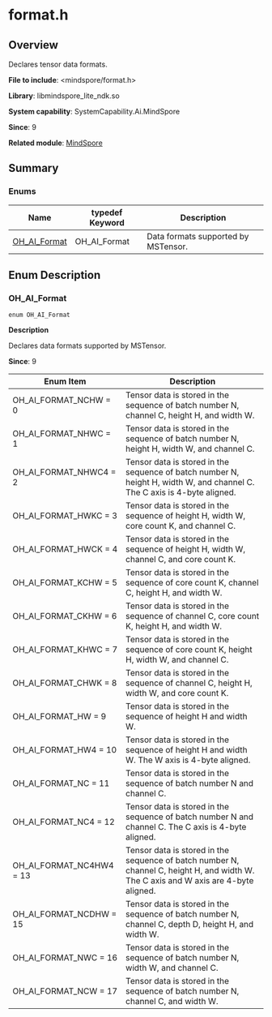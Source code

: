 # format.h
<!--Kit_MindSpore Lite Kit--><!--System_AI-->

## Overview

Declares tensor data formats.

**File to include**: <mindspore/format.h>

**Library**: libmindspore_lite_ndk.so

**System capability**: SystemCapability.Ai.MindSpore

**Since**: 9

**Related module**: [MindSpore](capi-mindspore.md)

## Summary

### Enums

| Name| typedef Keyword| Description|
| -- | -- | -- |
| [OH_AI_Format](#oh_ai_format) | OH_AI_Format | Data formats supported by MSTensor.|

## Enum Description

### OH_AI_Format

```
enum OH_AI_Format
```

**Description**

Declares data formats supported by MSTensor.

**Since**: 9

| Enum Item| Description|
| -- | -- |
| OH_AI_FORMAT_NCHW = 0 | Tensor data is stored in the sequence of batch number N, channel C, height H, and width W.|
| OH_AI_FORMAT_NHWC = 1 | Tensor data is stored in the sequence of batch number N, height H, width W, and channel C.|
| OH_AI_FORMAT_NHWC4 = 2 | Tensor data is stored in the sequence of batch number N, height H, width W, and channel C. The C axis is 4-byte aligned.|
| OH_AI_FORMAT_HWKC = 3 | Tensor data is stored in the sequence of height H, width W, core count K, and channel C.|
| OH_AI_FORMAT_HWCK = 4 | Tensor data is stored in the sequence of height H, width W, channel C, and core count K.|
| OH_AI_FORMAT_KCHW = 5 | Tensor data is stored in the sequence of core count K, channel C, height H, and width W.|
| OH_AI_FORMAT_CKHW = 6 | Tensor data is stored in the sequence of channel C, core count K, height H, and width W.|
| OH_AI_FORMAT_KHWC = 7 | Tensor data is stored in the sequence of core count K, height H, width W, and channel C.|
| OH_AI_FORMAT_CHWK = 8 | Tensor data is stored in the sequence of channel C, height H, width W, and core count K.|
| OH_AI_FORMAT_HW = 9 | Tensor data is stored in the sequence of height H and width W.|
| OH_AI_FORMAT_HW4 = 10 | Tensor data is stored in the sequence of height H and width W. The W axis is 4-byte aligned.|
| OH_AI_FORMAT_NC = 11 | Tensor data is stored in the sequence of batch number N and channel C.|
| OH_AI_FORMAT_NC4 = 12 | Tensor data is stored in the sequence of batch number N and channel C. The C axis is 4-byte aligned.|
| OH_AI_FORMAT_NC4HW4 = 13 | Tensor data is stored in the sequence of batch number N, channel C, height H, and width W. The C axis and W axis are 4-byte aligned.|
| OH_AI_FORMAT_NCDHW = 15 | Tensor data is stored in the sequence of batch number N, channel C, depth D, height H, and width W.|
| OH_AI_FORMAT_NWC = 16 | Tensor data is stored in the sequence of batch number N, width W, and channel C.|
| OH_AI_FORMAT_NCW = 17 | Tensor data is stored in the sequence of batch number N, channel C, and width W.|
